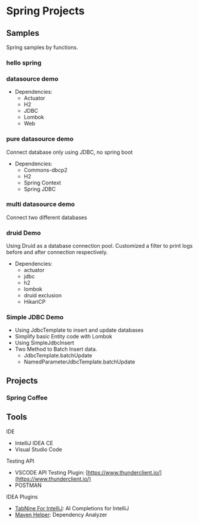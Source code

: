 # Spring Projects
## Samples
Spring samples by functions.
### hello spring 
### datasource demo
- Dependencies: 
    - Actuator
    - H2
    - JDBC
    - Lombok
    - Web
### pure datasource demo
Connect database only using JDBC, no spring boot
- Dependencies:
    - Commons-dbcp2
    - H2
    - Spring Context
    - Spring JDBC
### multi datasource demo
Connect two different databases

### druid Demo
Using Druid as a database connection pool.
Customized a filter to print logs before and after connection respectively.
- Dependencies: 
  - actuator
  - jdbc
  - h2
  - lombok
  - druid
  exclusion
  - HikariCP

### Simple JDBC Demo
- Using JdbcTemplate to insert and update databases
- Simplify basic Entity code with Lombok
- Using SimpleJdbcInsert
- Two Method to Batch Insert data.
  - JdbcTemplate.batchUpdate
  - NamedParameterJdbcTemplate.batchUpdate


## Projects
### Spring Coffee

## Tools

IDE
- IntelliJ IDEA CE
- Visual Studio Code

Testing API

- VSCODE API Testing Plugin: [https://www.thunderclient.io/](https://www.thunderclient.io/)
- POSTMAN

IDEA Plugins

- [TabNine For IntelliJ](https://www.tabnine.com/install/intellij): AI Completions for IntelliJ
- [Maven Helper](https://plugins.jetbrains.com/plugin/7179-maven-helper): Dependency Analyzer
